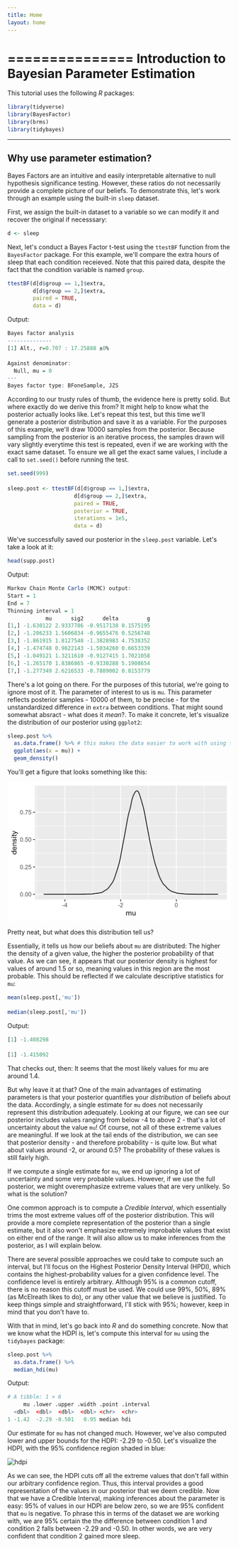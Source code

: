 ```yaml
---
title: Home
layout: home
---
```


===============
Introduction to Bayesian Parameter Estimation
===============

This tutorial uses the following _R_ packages:

```R
library(tidyverse)
library(BayesFactor)
library(brms)
library(tidybayes)
```
---
Why use parameter estimation?
---

Bayes Factors are an intuitive and easily interpretable alternative to null hypothesis significance testing. However,
these ratios do not necessarily provide a complete picture of our beliefs. To demonstrate this, let's work through an example
using the built-in `sleep` dataset.

First, we assign the built-in dataset to a variable so we can modify it and recover the original if necesssary:

```R
d <- sleep
```

Next, let's conduct a Bayes Factor t-test using the `ttestBF` function from the `BayesFactor` package. For this example, we'll compare the extra hours
of sleep that each condition receieved. Note that this paired data, despite the fact that the condition variable is named `group`.

```R
ttestBF(d[d$group == 1,]$extra,
        d[d$group == 2,]$extra,
        paired = TRUE,
        data = d)
```

Output:

```R
Bayes factor analysis
--------------
[1] Alt., r=0.707 : 17.25888 ±0%

Against denominator:
  Null, mu = 0 
---
Bayes factor type: BFoneSample, JZS
```

According to our trusty rules of thumb, the evidence here is pretty solid. But where exactly do we derive this from? 
It might help to know what the posterior actually looks like. Let's repeat this test, but this time we'll generate a posterior
distribution and save it as a variable. For the purposes of this example, we'll draw 10000 samples from the posterior. Because 
sampling from the posterior is an iterative process, the samples drawn will vary slightly everytime this test is repeated, even if
we are working with the exact same dataset. To ensure we all get the exact same values, I include a call to `set.seed()` before
running the test.

```R
set.seed(999)

sleep.post <- ttestBF(d[d$group == 1,]$extra,
                     d[d$group == 2,]$extra,
                     paired = TRUE,
                     posterior = TRUE,
                     iterations = 1e5,
                     data = d)
```

We've successfully saved our posterior in the `sleep.post` variable. Let's take a look at it:

```R
head(supp.post)
```

Output:

```R
Markov Chain Monte Carlo (MCMC) output:
Start = 1 
End = 7 
Thinning interval = 1 
            mu      sig2      delta         g
[1,] -1.630122 2.9337786 -0.9517138 0.1575195
[2,] -1.206233 1.5606834 -0.9655476 0.5256748
[3,] -1.861915 1.8127548 -1.3828983 4.7538352
[4,] -1.474748 0.9622143 -1.5034260 0.6653339
[5,] -1.049121 1.3211610 -0.9127415 1.7021058
[6,] -1.265170 1.8386865 -0.9330288 5.1908654
[7,] -1.277349 2.6216533 -0.7889002 0.8153779
```

There's a lot going on there. For the purposes of this tutorial, we're going to ignore most of it. The parameter
of interest to us is `mu`. This parameter reflects posterior samples - 10000 of them, to be precise - for the unstandardized difference in `extra` between conditions. That might sound somewhat absract - what does it _mean_?. To make it concrete, let's visualize the distribution of our posterior using `ggplot2`:

```R
sleep.post %>%
  as.data.frame() %>% # this makes the data easier to work with using tidyverse
  ggplot(aes(x = mu)) +
  geom_density()
```

You'll get a figure that looks something like this:

![ graph ](assets/images/sleep-dens.png)

Pretty neat, but what does this distribution tell us? 

Essentially, it tells us how our beliefs about `mu` are distributed: The higher the density of a given value, the higher the
posterior probability of that value. As we can see, it appears that our posterior density is highest for values of around 1.5 or so,
meaning values in this region are the most probable. This should be reflected if we calculate descriptive statistics for `mu`:

```R
mean(sleep.post[,'mu'])

median(sleep.post[,'mu'])
```

Output:

```R
[1] -1.408298

[1] -1.415092
```

That checks out, then: It seems that the most likely values for mu are around 1.4. 

But why leave it at that? One of the main advantages of estimating parameters is that your posterior quantifies your _distribution_
of beliefs about the data. Accordingly, a single estimate for `mu` does not necessarily represent this distribution adequately. Looking
at our figure, we can see our posterior includes values ranging from below -4 to above 2 - that's a lot of uncertainty about the value `mu`! 
Of course, not all of these extreme values are meaningful. If we look at the tail ends of the distribution, we can see that posterior density - 
and therefore probability - is quite low. But what about values around -2, or around 0.5? The probability of these values is still fairly
high. 

If we compute a single estimate for `mu`, we end up ignoring a lot of uncertainty and some very probable values. However, if we
use the full posterior, we might overemphasize extreme values that are very unlikely. So what is the solution? 

One common approach is to compute a _Credible Interval_, which essentially trims the most extreme values off of
the posterior distribution. This will provide a more complete representation of the posterior than a single estimate,
but it also won't emphasize extremely improbable values that exist on either end of the range. It will also allow us to make
inferences from the posterior, as I will explain below.

There are several possible approaches we could take to compute such an interval, but I'll focus on the Highest Posterior Density Interval (HPDI), which contains
the highest-probability values for a given confidence level. The confidence level is entirely arbitrary. Although 95% is a common cutoff, there
is no reason this cutoff must be used. We could use 99%, 50%, 89% (as McElreath likes to do), or any other value that we believe is justified. To keep things
simple and straightforward, I'll stick with 95%; however, keep in mind that you don't have to.

With that in mind, let's go back into _R_ and do something concrete. Now that we know what the HDPI is, let's compute this interval for `mu` 
using the `tidybayes` package:

```R
sleep.post %>%
  as.data.frame() %>%
  median_hdi(mu)
```

Output:

```R
# A tibble: 1 × 6
     mu .lower .upper .width .point .interval
  <dbl>  <dbl>  <dbl>  <dbl> <chr>  <chr>    
1 -1.42  -2.29 -0.501   0.95 median hdi 
```

Our estimate for `mu` has not changed much. However, we've also computed lower and upper bounds for the HDPI: -2.29 to -0.50.
Let's visualize the HDPI, with the 95% confidence region shaded in blue:

![hdpi](https://github.com/jed709/jed709.github.io/assets/87210399/b849d620-f71b-4407-b229-cec9356e0c65)

As we can see, the HDPI cuts off all the extreme values that don't fall within our arbitrary confidence region. Thus, this interval
provides a good representation of the values in our posterior that we deem credible. Now that we have a Credible Interval, making inferences about
the parameter is easy: 95% of values in our HDPI are below zero, so we are 95% confident that `mu` is negative. To phrase this in terms
of the dataset we are working with, we are 95% certain the the difference between condition 1 and condition 2 falls between -2.29 and -0.50. In other words,
we are very confident that condition 2 gained more sleep. 

